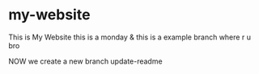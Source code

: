 # my-website
This is My Website
this is a monday & this is a example branch
where r u bro

NOW we create a new branch update-readme
